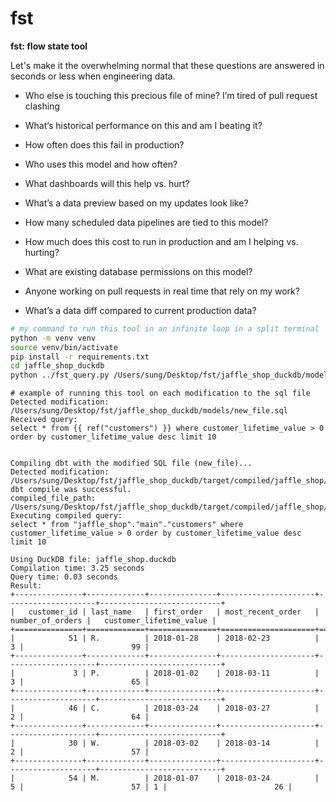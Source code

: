 # fst

**fst: flow state tool**

Let's make it the overwhelming normal that these questions are answered in seconds or less when engineering data.

- Who else is touching this precious file of mine? I’m tired of pull request clashing

- What’s historical performance on this and am I beating it?

- How often does this fail in production?

- Who uses this model and how often?

- What dashboards will this help vs. hurt?

- What’s a data preview based on my updates look like?

- How many scheduled data pipelines are tied to this model?

- How much does this cost to run in production and am I helping vs. hurting?

- What are existing database permissions on this model?

- Anyone working on pull requests in real time that rely on my work?

- What’s a data diff compared to current production data?


```bash
# my command to run this tool in an infinite loop in a split terminal
python -m venv venv
source venv/bin/activate     
pip install -r requirements.txt
cd jaffle_shop_duckdb
python ../fst_query.py /Users/sung/Desktop/fst/jaffle_shop_duckdb/models/customers.sql
```

```shell
# example of running this tool on each modification to the sql file
Detected modification: /Users/sung/Desktop/fst/jaffle_shop_duckdb/models/new_file.sql
Received query:
select * from {{ ref("customers") }} where customer_lifetime_value > 0 order by customer_lifetime_value desc limit 10


Compiling dbt with the modified SQL file (new_file)...
Detected modification: /Users/sung/Desktop/fst/jaffle_shop_duckdb/target/compiled/jaffle_shop/models/new_file.sql
dbt compile was successful.
compiled_file_path: /Users/sung/Desktop/fst/jaffle_shop_duckdb/target/compiled/jaffle_shop/models/new_file.sql
Executing compiled query:
select * from "jaffle_shop"."main"."customers" where customer_lifetime_value > 0 order by customer_lifetime_value desc limit 10

Using DuckDB file: jaffle_shop.duckdb
Compilation time: 3.25 seconds
Query time: 0.03 seconds
Result:
+---------------+-------------+---------------+---------------------+--------------------+---------------------------+
|   customer_id | last_name   | first_order   | most_recent_order   |   number_of_orders |   customer_lifetime_value |
+===============+=============+===============+=====================+====================+===========================+
|            51 | R.          | 2018-01-28    | 2018-02-23          |                  3 |                        99 |
+---------------+-------------+---------------+---------------------+--------------------+---------------------------+
|             3 | P.          | 2018-01-02    | 2018-03-11          |                  3 |                        65 |
+---------------+-------------+---------------+---------------------+--------------------+---------------------------+
|            46 | C.          | 2018-03-24    | 2018-03-27          |                  2 |                        64 |
+---------------+-------------+---------------+---------------------+--------------------+---------------------------+
|            30 | W.          | 2018-03-02    | 2018-03-14          |                  2 |                        57 |
+---------------+-------------+---------------+---------------------+--------------------+---------------------------+
|            54 | M.          | 2018-01-07    | 2018-03-24          |                  5 |                        57 | 1 |                        26 |
```